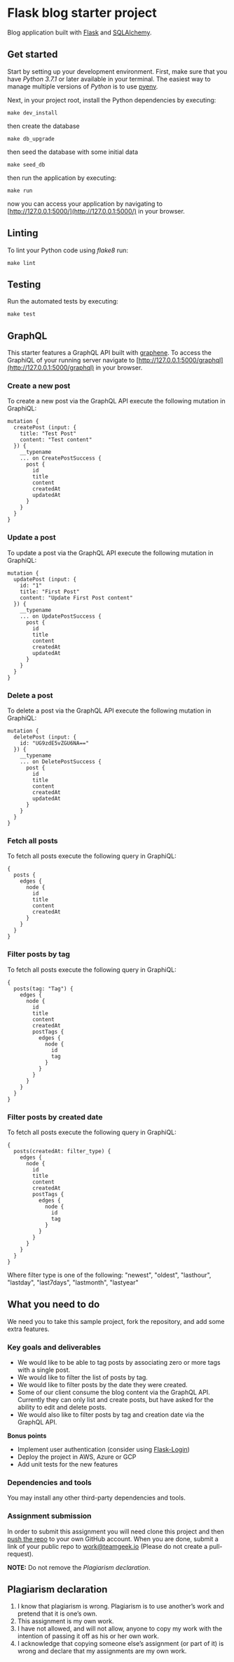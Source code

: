 # Flask blog starter project

Blog application built with [Flask](https://flask.palletsprojects.com/en/1.1.x/) and [SQLAlchemy](https://www.sqlalchemy.org/).

## Get started

Start by setting up your development environment. First, make sure that you have _Python 3.7.1_ or later available in your terminal. The easiest way to manage multiple versions of _Python_ is to use [pyenv](https://github.com/pyenv/pyenv).

Next, in your project root, install the Python dependencies by executing:

```
make dev_install
```

then create the database

```
make db_upgrade
```

then seed the database with some initial data

```
make seed_db
```

then run the application by executing:

```
make run
```

now you can access your application by navigating to [http://127.0.0.1:5000/](http://127.0.0.1:5000/) in your browser.

## Linting

To lint your Python code using _flake8_ run:

```
make lint
```

## Testing

Run the automated tests by executing:

```
make test
```

## GraphQL

This starter features a GraphQL API built with [graphene](https://github.com/graphql-python/graphene). To access the GraphiQL of your running server navigate to [http://127.0.0.1:5000/graphql](http://127.0.0.1:5000/graphql) in your browser.

### Create a new post

To create a new post via the GraphQL API execute the following mutation in GraphiQL:

```
mutation {
  createPost (input: {
    title: "Test Post"
    content: "Test content"
  }) {
    __typename
    ... on CreatePostSuccess {
      post {
        id
        title
        content
        createdAt
        updatedAt
      }
    }
  }
}
```

### Update a post

To update a post via the GraphQL API execute the following mutation in GraphiQL:

```
mutation {
  updatePost (input: {
    id: "1"
    title: "First Post"
    content: "Update First Post content"
  }) {
    __typename
    ... on UpdatePostSuccess {
      post {
        id
        title
        content
        createdAt
        updatedAt
      }
    }
  }
}
```

### Delete a post

To delete a post via the GraphQL API execute the following mutation in GraphiQL:

```
mutation {
  deletePost (input: {
    id: "UG9zdE5vZGU6NA=="
  }) {
    __typename
    ... on DeletePostSuccess {
      post {
        id
        title
        content
        createdAt
        updatedAt
      }
    }
  }
}
```

### Fetch all posts

To fetch all posts execute the following query in GraphiQL:

```
{
  posts {
    edges {
      node {
        id
        title
        content
        createdAt
      }
    }
  }
}
```

### Filter posts by tag

To fetch all posts execute the following query in GraphiQL:

```
{
  posts(tag: "Tag") {
    edges {
      node {
        id
        title
        content
        createdAt
        postTags {
          edges {
            node {
              id
              tag
            }
          }
        }
      }
    }
  }
}
```

### Filter posts by created date

To fetch all posts execute the following query in GraphiQL:

```
{
  posts(createdAt: filter_type) {
    edges {
      node {
        id
        title
        content
        createdAt
        postTags {
          edges {
            node {
              id
              tag
            }
          }
        }
      }
    }
  }
}
```
Where filter type is one of the following: "newest", "oldest", "lasthour", "lastday", "last7days", "lastmonth", "lastyear"

## What you need to do

We need you to take this sample project, fork the repository, and add some extra features.

### Key goals and deliverables

- We would like to be able to tag posts by associating zero or more tags with a single post.
- We would like to filter the list of posts by tag.
- We would like to filter posts by the date they were created.
- Some of our client consume the blog content via the GraphQL API. Currently they can only list and create posts, but have asked for the ability to edit and delete posts.
- We would also like to filter posts by tag and creation date via the GraphQL API.

**Bonus points**

- Implement user authentication (consider using [Flask-Login](https://flask-login.readthedocs.io/en/latest/))
- Deploy the project in AWS, Azure or GCP
- Add unit tests for the new features

### Dependencies and tools

You may install any other third-party dependencies and tools.

### Assignment submission

In order to submit this assignment you will need clone this project and then [push the repo](https://stackoverflow.com/questions/45196631/how-to-upload-a-cloned-git-repository-to-an-own-git-repository-on-github) to your own GitHub account. When you are done, submit a link of your public repo to work@teamgeek.io (Please do not create a pull-request).

**NOTE:** Do not remove the *Plagiarism declaration*.

## Plagiarism declaration

1. I know that plagiarism is wrong. Plagiarism is to use another’s work and pretend that it is one’s own.
2. This assignment is my own work.
3. I have not allowed, and will not allow, anyone to copy my work with the intention of passing it off as his or her own work.
4. I acknowledge that copying someone else’s assignment (or part of it) is wrong and declare that my assignments are my own work.
